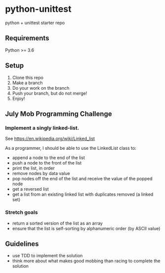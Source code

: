 # python-unittest

python + unittest starter repo

## Requirements

Python >= 3.6

## Setup

1. Clone this repo
2. Make a branch
3. Do your work on the branch
4. Push your branch, but do not merge!
5. Enjoy!

## July Mob Programming Challenge

### Implement a singly linked-list.

See https://en.wikipedia.org/wiki/Linked_list

As a programmer, I should be able to use the LinkedList class to:
   - append a node to the end of the list
   - push a node to the front of the list
   - print the list, in order
   - remove nodes by data value
   - pop nodes off the end of the list and receive the value of the popped node
   - get a reversed list
   - get a list from an existing linked list with duplicates removed (a linked set)

### Stretch goals

   - return a sorted version of the list as an array
   - ensure that the list is self-sorting by alphanumeric order (by ASCII value)

 Guidelines
 ----------
   - use TDD to implement the solution
   - think more about what makes good mobbing than racing to complete the solution
